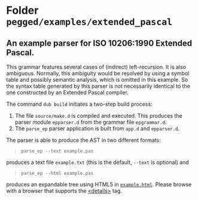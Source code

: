 # Folder `pegged/examples/extended_pascal`

## An example parser for ISO 10206:1990 Extended Pascal.

This grammar features several cases of (indirect) left-recursion. It is also
ambiguous. Normally, this ambiguity would be resolved by using a symbol table
and possibly semantic analysis, which is omitted in this example. So the syntax
table generated by this parser is not necessarily identical to the one
constructed by an Extended Pascal compiler.

The command `dub build` initiates a two-step build process:

 1. The file `source/make.d` is compiled and executed. This produces the parser
    module `epparser.d` from the grammar file `epgrammar.d`.
 2. The `parse_ep` parser application is built from `app.d` and `epparser.d`.

The parser is able to produce the AST in two different formats:

> `parse_ep --text example.pas`

produces a text file `example.txt` (this is the default, `--text` is optional)
and

> `parse_ep --html example.pas`

produces an expandable tree using HTML5 in [`example.html`](https://cdn.rawgit.com/PhilippeSigaud/Pegged/ade2aa5d/pegged/examples/extended_pascal/example.html).
Please browse with a
browser that supports the
[&lt;details>](https://www.w3schools.com/tags/tag_details.asp) tag.
